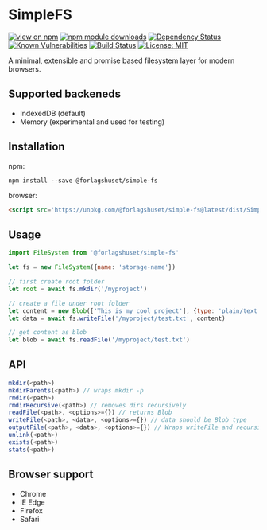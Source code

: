 # SimpleFS
[![view on npm](https://img.shields.io/npm/v/@forlagshuset/simple-fs.svg)](https://www.npmjs.com/package/@forlagshuset/simple-fs)
[![npm module downloads](http://img.shields.io/npm/dt/@forlagshuset/simple-fs.svg)](https://www.npmjs.org/package/@forlagshuset/simple-fs)
[![Dependency Status](https://david-dm.org/fagbokforlaget/simple-fs.svg)](https://david-dm.org/fagbokforlaget/simple-fs)
[![Known Vulnerabilities](https://snyk.io/test/github/fagbokforlaget/simple-fs/badge.svg?targetFile=package.json)](https://snyk.io/test/github/fagbokforlaget/simple-fs?targetFile=package.json)
[![Build Status](https://travis-ci.org/fagbokforlaget/simple-fs.svg?branch=master)](https://travis-ci.org/fagbokforlaget/simple-fs)
[![License: MIT](https://img.shields.io/badge/License-MIT-green.svg)](https://opensource.org/licenses/MIT)

A minimal, extensible and promise based filesystem layer for modern browsers.

## Supported backeneds

* IndexedDB (default)
* Memory (experimental and used for testing)

## Installation

npm:
```
npm install --save @forlagshuset/simple-fs
```
browser:
```html
<script src='https://unpkg.com/@forlagshuset/simple-fs@latest/dist/SimpleFS.min.js' async></script>
```

## Usage
```javascript
import FileSystem from '@forlagshuset/simple-fs'

let fs = new FileSystem({name: 'storage-name'})

// first create root folder
let root = await fs.mkdir('/myproject')

// create a file under root folder
let content = new Blob(['This is my cool project'], {type: 'plain/text'})
let data = await fs.writeFile('/myproject/test.txt', content)

// get content as blob
let blob = await fs.readFile('/myproject/test.txt')
```

## API

```javascript
mkdir(<path>)
mkdirParents(<path>) // wraps mkdir -p
rmdir(<path>)
rmdirRecursive(<path>) // removes dirs recursively
readFile(<path>, <options>={}) // returns Blob
writeFile(<path>, <data>, <options>={}) // data should be Blob type
outputFile(<path>, <data>, <options>={}) // Wraps writeFile and recursively creates path if not exists
unlink(<path>)
exists(<path>)
stats(<path>)
```

## Browser support

* Chrome
* IE Edge
* Firefox
* Safari
